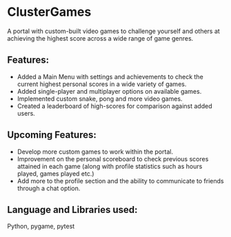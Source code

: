 # ClusterGames

A portal with custom-built video games to challenge yourself and others at achieving the highest score across a wide range of game genres.


## Features:
- Added a Main Menu with settings and achievements to check the current highest personal scores in a wide variety of games.
- Added single-player and multiplayer options on available games.
- Implemented custom snake, pong and more video games.
- Created a leaderboard of high-scores for comparison against added users.


## Upcoming Features:
- Develop more custom games to work within the portal.
- Improvement on the personal scoreboard to check previous scores attained in each game (along with profile statistics such as hours played, games played etc.)
- Add more to the profile section and the ability to communicate to friends through a chat option.
  

## Language and Libraries used:
Python, pygame, pytest
